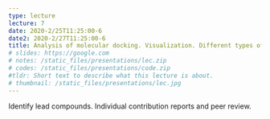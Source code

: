 ```yaml
---
type: lecture
lecture: 7
date: 2020-2/25T11:25:00-6
date2: 2020-2/27T11:25:00-6
title: Analysis of molecular docking. Visualization. Different types of contacts.
# slides: https://google.com
# notes: /static_files/presentations/lec.zip
# codes: /static_files/presentations/code.zip
#tldr: Short text to describe what this lecture is about.
# thumbnail: /static_files/presentations/lec.jpg
---
```

Identify lead compounds. Individual contribution reports and peer review.